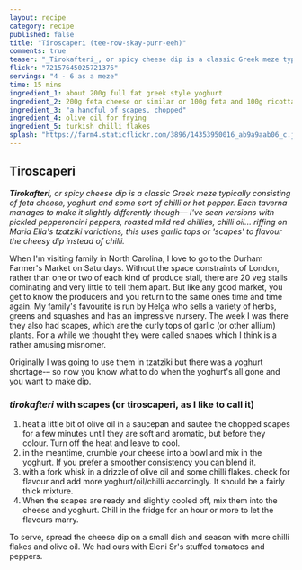 ```yaml
---
layout: recipe
category: recipe
published: false
title: "Tiroscaperi (tee-row-skay-purr-eeh)"
comments: true
teaser: "_Tirokafteri_, or spicy cheese dip is a classic Greek meze typically consisting of feta cheese, yoghurt and some sort of chilli or hot pepper. Each taverna manages to make it slightly differently though–– I've seen versions with pickled pepperoncini peppers, roasted mild red chillies, chilli oil... riffing on Maria Elia's tzatziki variations, this uses garlic tops or 'scapes' to flavour the cheesy dip instead of chilli."
flickr: "72157645025721376"
servings: "4 - 6 as a meze"
time: 15 mins
ingredient_1: about 200g full fat greek style yoghurt
ingredient_2: 200g feta cheese or similar or 100g feta and 100g ricotta or other fresh cheese
ingredient_3: "a handful of scapes, chopped"
ingredient_4: olive oil for frying
ingredient_5: turkish chilli flakes
splash: "https://farm4.staticflickr.com/3896/14353950016_ab9a9aab06_c.jpg"
---
```


## Tiroscaperi

_**Tirokafteri**, or spicy cheese dip is a classic Greek meze typically consisting of feta cheese, yoghurt and some sort of chilli or hot pepper. Each taverna manages to make it slightly differently though–– I've seen versions with pickled pepperoncini peppers, roasted mild red chillies, chilli oil... riffing on Maria Elia's tzatziki variations, this uses garlic tops or 'scapes' to flavour the cheesy dip instead of chilli._

When I'm visiting family in North Carolina, I love to go to the Durham Farmer's Market on Saturdays. Without the space constraints of London, rather than one or two of each kind of produce stall, there are 20 veg stalls dominating and very little to tell them apart. But like any good market, you get to know the producers and you return to the same ones time and time again. My family's favourite is run by Helga who sells a variety of herbs, greens and squashes and has an impressive nursery. The week I was there they also had scapes, which are the curly tops of garlic (or other allium) plants. For a while we thought they were called snapes which I think is a rather amusing misnomer. 

Originally I was going to use them in tzatziki but there was a yoghurt shortage-– so now you know what to do when the yoghurt's all gone and you want to make dip.

### _tirokafteri_ with scapes (or tiroscaperi, as I like to call it)

1. heat a little bit of olive oil in a saucepan and sautee the chopped scapes for a few minutes until they are soft and aromatic, but before they colour. Turn off the heat and leave to cool.
2. in the meantime, crumble your cheese into a bowl and mix in the yoghurt. If you prefer a smoother consistency you can blend it.
3. with a fork whisk in a drizzle of olive oil and some chilli flakes. check for flavour and add more yoghurt/oil/chilli accordingly. It should be a fairly thick mixture. 
4. When the scapes are ready and slightly cooled off, mix them into the cheese and yoghurt. Chill in the fridge for an hour or more to let the flavours marry.

To serve, spread the cheese dip on a small dish and season with more chilli flakes and olive oil. We had ours with Eleni Sr's stuffed tomatoes and peppers.

